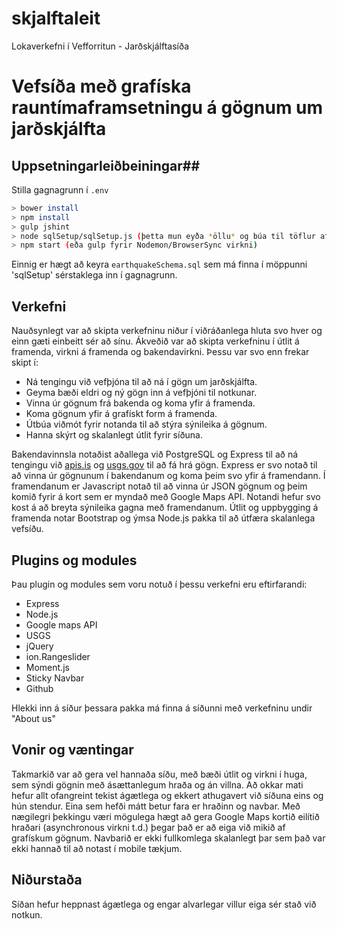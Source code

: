 # skjalftaleit
Lokaverkefni í Vefforritun - Jarðskjálftasíða

# Vefsíða með grafíska rauntímaframsetningu á gögnum um jarðskjálfta #

## Uppsetningarleiðbeiningar##
Stilla gagnagrunn í `.env`

```bash
> bower install
> npm install
> gulp jshint
> node sqlSetup/sqlSetup.js (þetta mun eyða *öllu* og búa til töflur aftur)
> npm start (eða gulp fyrir Nodemon/BrowserSync virkni)
```

Einnig er hægt að keyra `earthquakeSchema.sql` sem má finna í möppunni
'sqlSetup' sérstaklega inn í gagnagrunn.


## Verkefni ##

Nauðsynlegt var að skipta verkefninu niður í viðráðanlega hluta svo hver og einn
gæti einbeitt sér að sínu. Ákveðið var að skipta verkefninu í útlit á framenda,
virkni á framenda og bakendavirkni. Þessu var svo enn frekar skipt í:

* Ná tengingu við vefþjóna til að ná í gögn um jarðskjálfta.
* Geyma bæði eldri og ný gögn inn á vefþjóni til notkunar.
* Vinna úr gögnum frá bakenda og koma yfir á framenda.
* Koma gögnum yfir á grafískt form á framenda.
* Útbúa viðmót fyrir notanda til að stýra sýnileika á gögnum.
* Hanna skýrt og skalanlegt útlit fyrir síðuna.

Bakendavinnsla notaðist aðallega við PostgreSQL og Express til að ná tengingu við
[apis.is](http://docs.apis.is/#) og [usgs.gov](http://www.usgs.gov/) til
að fá hrá gögn. Express er svo notað til að vinna úr gögnunum í bakendanum og koma þeim
svo yfir á framendann. Í framendanum er Javascript notað til að vinna úr JSON gögnum
og þeim komið fyrir á kort sem er myndað með Google Maps API. Notandi hefur svo kost
á að breyta sýnileika gagna með framendanum. Útlit og uppbygging á framenda notar
Bootstrap og ýmsa Node.js pakka til að útfæra skalanlega vefsíðu.

## Plugins og modules ##

Þau plugin og modules sem voru notuð í þessu verkefni eru eftirfarandi:
* Express
* Node.js
* Google maps API
* USGS
* jQuery
* ion.Rangeslider
* Moment.js
* Sticky Navbar
* Github

Hlekki inn á síður þessara pakka má finna á síðunni með verkefninu undir
"About us"

## Vonir og væntingar ##

Takmarkið var að gera vel hannaða síðu, með bæði útlit og virkni í huga, sem sýndi
gögnin með ásættanlegum hraða og án villna. Að okkar mati hefur allt ofangreint
tekist ágætlega og ekkert athugavert við síðuna eins og hún stendur. Eina sem
hefði mátt betur fara er hraðinn og navbar. Með nægilegri þekkingu væri mögulega
hægt að gera Google Maps kortið eilítið hraðari (asynchronous virkni t.d.) þegar það er að eiga við mikið af grafískum gögnum. Navbarið er ekki fullkomlega skalanlegt
þar sem það var ekki hannað til að notast í mobile tækjum.

## Niðurstaða ##
Síðan hefur heppnast ágætlega og engar alvarlegar villur eiga sér stað
við notkun.
